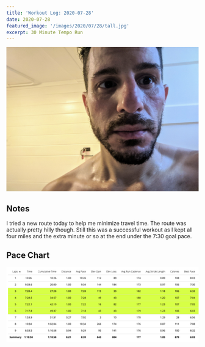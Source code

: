 ```yaml
---
title: 'Workout Log: 2020-07-28'
date: 2020-07-28
featured_image: '/images/2020/07/28/tall.jpg'
excerpt: 30 Minute Tempo Run
---
```


![](/images/2020/07/28/wide.jpg)

## Notes

I tried a new route today to help me minimize travel time. The route was actually pretty hilly though. Still this was a successful workout as I kept all four miles and the extra minute or so at the end under the 7:30 goal pace.

## Pace Chart

![](/images/2020/07/28/splits.png)
